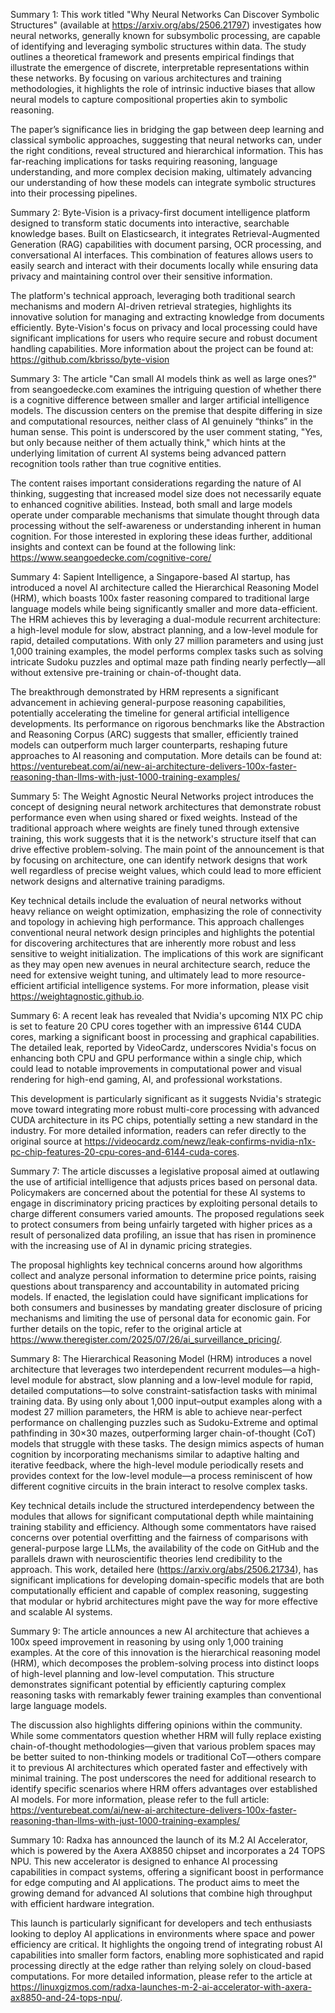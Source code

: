 Summary 1:
This work titled "Why Neural Networks Can Discover Symbolic Structures" (available at https://arxiv.org/abs/2506.21797) investigates how neural networks, generally known for subsymbolic processing, are capable of identifying and leveraging symbolic structures within data. The study outlines a theoretical framework and presents empirical findings that illustrate the emergence of discrete, interpretable representations within these networks. By focusing on various architectures and training methodologies, it highlights the role of intrinsic inductive biases that allow neural models to capture compositional properties akin to symbolic reasoning.

The paper’s significance lies in bridging the gap between deep learning and classical symbolic approaches, suggesting that neural networks can, under the right conditions, reveal structured and hierarchical information. This has far-reaching implications for tasks requiring reasoning, language understanding, and more complex decision making, ultimately advancing our understanding of how these models can integrate symbolic structures into their processing pipelines.

Summary 2:
Byte-Vision is a privacy-first document intelligence platform designed to transform static documents into interactive, searchable knowledge bases. Built on Elasticsearch, it integrates Retrieval-Augmented Generation (RAG) capabilities with document parsing, OCR processing, and conversational AI interfaces. This combination of features allows users to easily search and interact with their documents locally while ensuring data privacy and maintaining control over their sensitive information.

The platform's technical approach, leveraging both traditional search mechanisms and modern AI-driven retrieval strategies, highlights its innovative solution for managing and extracting knowledge from documents efficiently. Byte-Vision's focus on privacy and local processing could have significant implications for users who require secure and robust document handling capabilities. More information about the project can be found at: https://github.com/kbrisso/byte-vision

Summary 3:
The article "Can small AI models think as well as large ones?" from seangoedecke.com examines the intriguing question of whether there is a cognitive difference between smaller and larger artificial intelligence models. The discussion centers on the premise that despite differing in size and computational resources, neither class of AI genuinely “thinks” in the human sense. This point is underscored by the user comment stating, "Yes, but only because neither of them actually think," which hints at the underlying limitation of current AI systems being advanced pattern recognition tools rather than true cognitive entities.

The content raises important considerations regarding the nature of AI thinking, suggesting that increased model size does not necessarily equate to enhanced cognitive abilities. Instead, both small and large models operate under comparable mechanisms that simulate thought through data processing without the self-awareness or understanding inherent in human cognition. For those interested in exploring these ideas further, additional insights and context can be found at the following link: https://www.seangoedecke.com/cognitive-core/

Summary 4:
Sapient Intelligence, a Singapore-based AI startup, has introduced a novel AI architecture called the Hierarchical Reasoning Model (HRM), which boasts 100x faster reasoning compared to traditional large language models while being significantly smaller and more data-efficient. The HRM achieves this by leveraging a dual-module recurrent architecture: a high-level module for slow, abstract planning, and a low-level module for rapid, detailed computations. With only 27 million parameters and using just 1,000 training examples, the model performs complex tasks such as solving intricate Sudoku puzzles and optimal maze path finding nearly perfectly—all without extensive pre-training or chain-of-thought data.

The breakthrough demonstrated by HRM represents a significant advancement in achieving general-purpose reasoning capabilities, potentially accelerating the timeline for general artificial intelligence developments. Its performance on rigorous benchmarks like the Abstraction and Reasoning Corpus (ARC) suggests that smaller, efficiently trained models can outperform much larger counterparts, reshaping future approaches to AI reasoning and computation. More details can be found at: https://venturebeat.com/ai/new-ai-architecture-delivers-100x-faster-reasoning-than-llms-with-just-1000-training-examples/

Summary 5:
The Weight Agnostic Neural Networks project introduces the concept of designing neural network architectures that demonstrate robust performance even when using shared or fixed weights. Instead of the traditional approach where weights are finely tuned through extensive training, this work suggests that it is the network's structure itself that can drive effective problem-solving. The main point of the announcement is that by focusing on architecture, one can identify network designs that work well regardless of precise weight values, which could lead to more efficient network designs and alternative training paradigms.

Key technical details include the evaluation of neural networks without heavy reliance on weight optimization, emphasizing the role of connectivity and topology in achieving high performance. This approach challenges conventional neural network design principles and highlights the potential for discovering architectures that are inherently more robust and less sensitive to weight initialization. The implications of this work are significant as they may open new avenues in neural architecture search, reduce the need for extensive weight tuning, and ultimately lead to more resource-efficient artificial intelligence systems. For more information, please visit https://weightagnostic.github.io.

Summary 6:
A recent leak has revealed that Nvidia's upcoming N1X PC chip is set to feature 20 CPU cores together with an impressive 6144 CUDA cores, marking a significant boost in processing and graphical capabilities. The detailed leak, reported by VideoCardz, underscores Nvidia's focus on enhancing both CPU and GPU performance within a single chip, which could lead to notable improvements in computational power and visual rendering for high-end gaming, AI, and professional workstations.

This development is particularly significant as it suggests Nvidia's strategic move toward integrating more robust multi-core processing with advanced CUDA architecture in its PC chips, potentially setting a new standard in the industry. For more detailed information, readers can refer directly to the original source at https://videocardz.com/newz/leak-confirms-nvidia-n1x-pc-chip-features-20-cpu-cores-and-6144-cuda-cores.

Summary 7:
The article discusses a legislative proposal aimed at outlawing the use of artificial intelligence that adjusts prices based on personal data. Policymakers are concerned about the potential for these AI systems to engage in discriminatory pricing practices by exploiting personal details to charge different consumers varied amounts. The proposed regulations seek to protect consumers from being unfairly targeted with higher prices as a result of personalized data profiling, an issue that has risen in prominence with the increasing use of AI in dynamic pricing strategies.

The proposal highlights key technical concerns around how algorithms collect and analyze personal information to determine price points, raising questions about transparency and accountability in automated pricing models. If enacted, the legislation could have significant implications for both consumers and businesses by mandating greater disclosure of pricing mechanisms and limiting the use of personal data for economic gain. For further details on the topic, refer to the original article at https://www.theregister.com/2025/07/26/ai_surveillance_pricing/.

Summary 8:
The Hierarchical Reasoning Model (HRM) introduces a novel architecture that leverages two interdependent recurrent modules—a high-level module for abstract, slow planning and a low-level module for rapid, detailed computations—to solve constraint-satisfaction tasks with minimal training data. By using only about 1,000 input–output examples along with a modest 27 million parameters, the HRM is able to achieve near-perfect performance on challenging puzzles such as Sudoku-Extreme and optimal pathfinding in 30×30 mazes, outperforming larger chain-of-thought (CoT) models that struggle with these tasks. The design mimics aspects of human cognition by incorporating mechanisms similar to adaptive halting and iterative feedback, where the high-level module periodically resets and provides context for the low-level module—a process reminiscent of how different cognitive circuits in the brain interact to resolve complex tasks.

Key technical details include the structured interdependency between the modules that allows for significant computational depth while maintaining training stability and efficiency. Although some commentators have raised concerns over potential overfitting and the fairness of comparisons with general-purpose large LLMs, the availability of the code on GitHub and the parallels drawn with neuroscientific theories lend credibility to the approach. This work, detailed here (https://arxiv.org/abs/2506.21734), has significant implications for developing domain-specific models that are both computationally efficient and capable of complex reasoning, suggesting that modular or hybrid architectures might pave the way for more effective and scalable AI systems.

Summary 9:
The article announces a new AI architecture that achieves a 100x speed improvement in reasoning by using only 1,000 training examples. At the core of this innovation is the hierarchical reasoning model (HRM), which decomposes the problem-solving process into distinct loops of high-level planning and low-level computation. This structure demonstrates significant potential by efficiently capturing complex reasoning tasks with remarkably fewer training examples than conventional large language models.

The discussion also highlights differing opinions within the community. While some commentators question whether HRM will fully replace existing chain-of-thought methodologies—given that various problem spaces may be better suited to non-thinking models or traditional CoT—others compare it to previous AI architectures which operated faster and effectively with minimal training. The post underscores the need for additional research to identify specific scenarios where HRM offers advantages over established AI models. For more information, please refer to the full article: https://venturebeat.com/ai/new-ai-architecture-delivers-100x-faster-reasoning-than-llms-with-just-1000-training-examples/

Summary 10:
Radxa has announced the launch of its M.2 AI Accelerator, which is powered by the Axera AX8850 chipset and incorporates a 24 TOPS NPU. This new accelerator is designed to enhance AI processing capabilities in compact systems, offering a significant boost in performance for edge computing and AI applications. The product aims to meet the growing demand for advanced AI solutions that combine high throughput with efficient hardware integration.

This launch is particularly significant for developers and tech enthusiasts looking to deploy AI applications in environments where space and power efficiency are critical. It highlights the ongoing trend of integrating robust AI capabilities into smaller form factors, enabling more sophisticated and rapid processing directly at the edge rather than relying solely on cloud-based computations. For more detailed information, please refer to the article at https://linuxgizmos.com/radxa-launches-m-2-ai-accelerator-with-axera-ax8850-and-24-tops-npu/.

